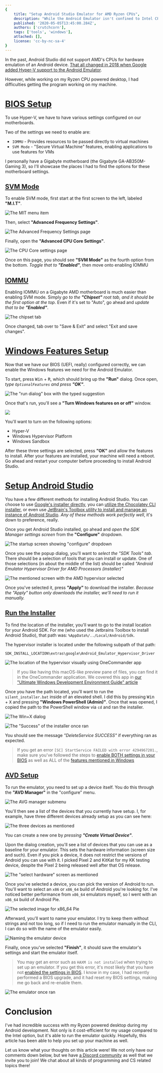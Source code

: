 ```yaml
---
{
	title: "Setup Android Studio Emulator for AMD Ryzen CPUs",
	description: "While the Android Emulator isn't confined to Intel CPUs anymore, it can be tricky to setup for AMD Ryzen CPUs. Let's explain how to do so.",
	published: '2020-05-05T13:45:00.284Z',
	authors: ['crutchcorn'],
	tags: ['tools', 'windows'],
	attached: [],
	license: 'cc-by-nc-sa-4'
}
---
```


In the past, Android Studio did not support AMD's CPUs for hardware emulation of an Android device. [That all changed in 2018 when Google added Hyper-V support to the Android Emulator](https://android-developers.googleblog.com/2018/07/android-emulator-amd-processor-hyper-v.html).

However, while working on my Ryzen CPU powered desktop, I had difficulties getting the program working on my machine. 

# [BIOS Setup](#bios)

To use Hyper-V, we have to have various settings configured on our motherboards.

Two of the settings we need to enable are:

- `IOMMU` - Provides resources to be passed directly to virtual machines
- `SVM Mode` - "Secure Virtual Machine" features, enabling applications to use features for VMs

I personally have a Gigabyte motherboard (the Gigabyte GA-AB350M-Gaming 3), so I'll showcase the places I had to find the options for these motherboard settings.

## [SVM Mode](#gigabyte-svm)

To enable SVM mode, first start at the first screen to the left, labeled **"M.I.T"**.

![The MIT menu item](./mit_menu.jpg)

Then, select **"Advanced Frequency Settings"**.

![The Advanced Frequency Settings page](./frequency_settings.jpg)

Finally, open the **"Advanced CPU Core Settings"**.

![The CPU Core settings page](./svm_mode.jpg)

Once on this page, you should see **"SVM Mode"** as the fourth option from the bottom. _Toggle that to **"Enabled"**_, then move onto enabling IOMMU

## [IOMMU](#gigabyte-iommu)

Enabling IOMMU on a Gigabyte AMD motherboard is much easier than enabling SVM mode. Simply _go to the **"Chipset"** root tab, and it should be the first option at the top_. Even if it's set to "Auto", go ahead and _update that to be **"Enabled"**_.

![The chipset tab](./iommu.jpg)



Once changed, tab over to "Save & Exit" and select "Exit and save changes".

# [Windows Features Setup](#windows-features)

Now that we have our BIOS (UEFI, really) configured correctly, we can enable the Windows features we need for the Android Emulator.

To start, press <kbd>Win</kbd> + <kbd>R</kbd>, which should bring up the **"Run"** dialog. Once open, _type `OptionalFeatures` and press **"OK"**_. 

![The "run dialog" box with the typed suggestion](./run_dialog.png)

Once that's run, you'll see a **"Turn Windows features on or off"** window.

![](./windows_10_add_features.png)

You'll want to turn on the following options:

- Hyper-V
- Windows Hypervisor Platform
- Windows Sandbox

After these three settings are selected, press **"OK"** and allow the features to install. After your features are installed, your machine will need a reboot. Go ahead and restart your computer before proceeding to install Android Studio.

# [Setup Android Studio](#android-studio)

You have a few different methods for installing Android Studio. You can choose to use [Google's installer directly](https://developer.android.com/studio/install), you can [utilize the Chocolatey CLI installer](https://chocolatey.org/packages/AndroidStudio), or even use [JetBrain's Toolbox utility to install and manage an instance of Android Studio](https://www.jetbrains.com/toolbox-app/). _Any of these methods work perfectly well_, it's down to preference, really. 

Once you get Android Studio installed, go ahead and _open the SDK Manager settings screen_ from the **"Configure"** dropdown.

![The startup screen showing "configure" dropdown](./android_studio_configure.png)

Once you see the popup dialog, you'll want to _select the "SDK Tools" tab_. There should be a selection of tools that you can install or update. One of those selections (in about the middle of the list) should be called _"Android Emulator Hypervisor Driver for AMD Processors (installer)"_

![The mentioned screen with the AMD hypervisor selected](./select_amd_hypervisor.png)





Once you've selected it, press **"Apply"** to download the installer. _Because the "Apply" button only downloads the installer, we'll need to run it manually._ 

## [Run the Installer](#amd-hypervisor-installer)

To find the location of the installer, you'll want to go to the install location for your Android SDK. For me (who used the Jetbrains Toolbox to install Android Studio), that path was: `%AppData%/../Local/Android/Sdk`. 

The hypervisor installer is located under the following subpath of that path:

```
SDK_INSTALL_LOCATION\extras\google\Android_Emulator_Hypervisor_Driver
```

![The location of the hypervisor visually using OneCommander app](./hypervisor_filesystem_path.png)

> If you like having this macOS-like preview pane of files, you can find it in the OneCommander application. We covered this app in [our "Ultimate Windows Development Environment Guide" article](posts/ultimate-windows-development-environment-guide/#Paid)

Once you have the path located, you'll want to run the `silent_installer.bat` inside of an elevated shell. I did this by pressing <kbd>Win</kbd> + <kbd>X</kbd> and pressing **"Windows PowerShell (Admin)"**. Once that was opened, I copied the path to the PowerShell window via `cd` and ran the installer.

![The Win+X dialog](./win_x.png)

![The "Success" of the installer once ran](./installer_ran.png)

You should see the message _"DeleteService SUCCESS"_ if everything ran as expected.

> If you get an error `[SC] StartService FAILED with error 4294967201.`, make sure you've followed the steps to [enable BOTH settings in your BIOS](#bios) as well as ALL of the [features mentioned in Windows](#windows-features)

## [AVD Setup](#avd)

To run the emulator, you need to set up a device itself. You do this through the **"AVD Manager"** in the "configure" menu.

![The AVG manager submenu](./avd_manager.png)

You'll then see a list of the devices that you currently have setup. I, for example, have three different devices already setup as you can see here:

![The three devices as mentioned](./virtual_devices.png)

You can create a new one by _pressing **"Create Virtual Device"**_.

Upon the dialog creation, you'll see a list of devices that you can use as a baseline for your emulator. This sets the hardware information (screen size and such). Even if you pick a device, it does not restrict the versions of Android you can use with it. I picked Pixel 2 and KitKat for my KK testing device, despite the Pixel 2 being released well after that OS release. 

![The "select hardware" screen as mentioned](./select_virtual_device.png)

Once you've selected a device, you can pick the version of Android to run. You'll want to select an `x86` or `x86_64` build of Android you're looking for. I've noticed better performance from `x86_64` emulators myself, so I went with an `x86_64` build of Android Pie.

![The selected image for x86_64 Pie](./pie_device.png)

Afterward, you'll want to name your emulator. I try to keep them without strings and not too long, so if I need to run the emulator manually in the CLI, I can do so with the name of the emulator easily.

![Naming the emulator device](./finalize_avd.png)

Finally, once you've selected **"Finish"**, it should save the emulator's settings and start the emulator itself.


> You may get an error such as `HAXM is not installed` when trying to set up an emulator. If you get this error, it's most likely that you have not [enabled the settings in BIOS](#bios). I know in my case, I had recently performed a BIOS upgrade, and it had reset my BIOS settings, making me go back and re-enable them.

![The emulator once ran](./device_running.png)

# Conclusion

I've had incredible success with my Ryzen powered desktop during my Android development. Not only is it cost-efficient for my usage compared to the Intel option, but it's able to run the emulator quickly. Hopefully, this article has been able to help you set up your machine as well. 

Let us know what your thoughts on this article were! We not only have our comments down below, but we have [a Discord community](https://discord.gg/FMcvc6T) as well that we invite you to join! We chat about all kinds of programming and CS related topics there!
